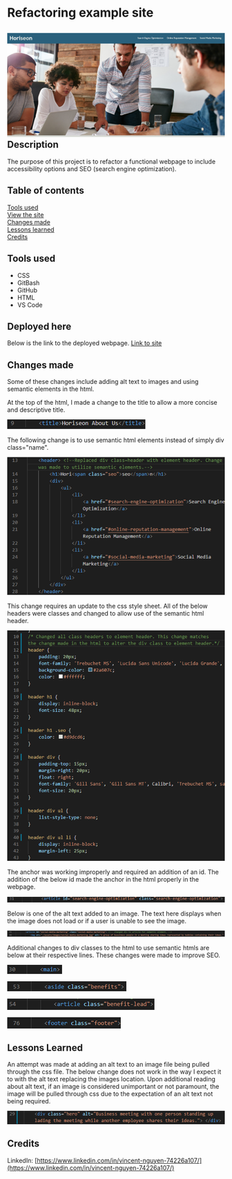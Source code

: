 # Refactoring example site

![Image](https://github.com/vincent-nguyen8931/refactoring-example-site/blob/main/screenshots/Landing-page.jpg?raw=true)
Description
------------

The purpose of this project is to refactor a functional webpage to include accessibility options and SEO (search engine optimization).

 Table of contents
---------------
[Tools used](#Tools-used)<br />
[View the site](#Deployed-here)<br />
[Changes made](#Changes-made)<br />
[Lessons learned](#Lessons-learned) <br />
[Credits](#Credits)<br />

Tools used
-------------------

* CSS
* GitBash
* GitHub
* HTML
* VS Code

Deployed here
-------------

Below is the link to the deployed webpage. 
[Link to site](https://vincent-nguyen8931.github.io/refactoring-example-site/)


Changes made
------------------

Some of these changes include adding alt text to images and using semantic elements in the html.

At the top of the html, I made a change to the title to allow a more concise and descriptive title.

![title](https://github.com/vincent-nguyen8931/refactoring-example-site/blob/main/screenshots/Title-change.png?raw=true)

The following change is to use semantic html elements instead of simply div class="name".

![header](https://github.com/vincent-nguyen8931/refactoring-example-site/blob/main/screenshots/Header-html.png?raw=true)

This change requires an update to the css style sheet. All of the below headers were classes and changed to allow use of the semantic html header.

![header-css](https://github.com/vincent-nguyen8931/refactoring-example-site/blob/main/screenshots/Header-css.png?raw=true)

The anchor was working improperly and required an addition of an id. The addition of the below id made the anchor in the html properly in the webpage.

![ID-add](https://github.com/vincent-nguyen8931/refactoring-example-site/blob/main/screenshots/ID-add-to-seo.png?raw=true)

Below is one of the alt text added to an image. The text here displays when the image does not load or if a user is unable to see the image.

![alt-text](https://github.com/vincent-nguyen8931/refactoring-example-site/blob/main/screenshots/alt-text.png?raw=true)


Additional changes to div classes to the html to use semantic htmls are below at their respective lines. These changes were made to improve SEO. 

![main](https://github.com/vincent-nguyen8931/refactoring-example-site/blob/main/screenshots/main-1.png?raw=true)

![aside](https://github.com/vincent-nguyen8931/refactoring-example-site/blob/main/screenshots/Aside-change-1.png?raw=true)

![article](https://github.com/vincent-nguyen8931/refactoring-example-site/blob/main/screenshots/article-change-1.png?raw=true)

![footer](https://github.com/vincent-nguyen8931/refactoring-example-site/blob/main/screenshots/Footer-change-1.png?raw=true)

Lessons Learned
----------------

An attempt was made at adding an alt text to an image file being pulled through the css file. The below change does not work in the way I expect it to with the alt text replacing the images location. Upon additional reading about alt text, if an image is considered unimportant or not paramount, the image will be pulled through css due to the expectation of an alt text not being required. 

![css](https://github.com/vincent-nguyen8931/refactoring-example-site/blob/main/screenshots/Alt-for-css-image.png?raw=true)

Credits
---------------
LinkedIn: [https://www.linkedin.com/in/vincent-nguyen-74226a107/](https://www.linkedin.com/in/vincent-nguyen-74226a107/)